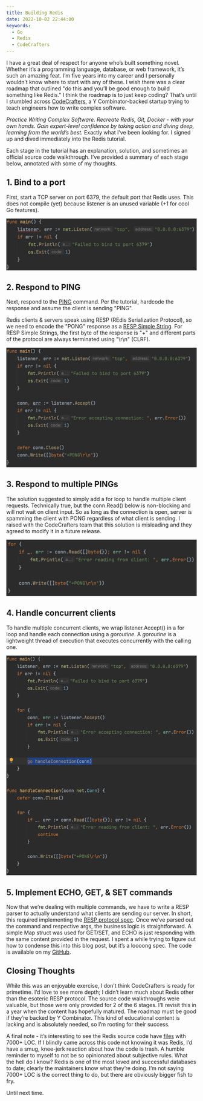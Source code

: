 ```yaml
---
title: Building Redis
date: 2022-10-02 22:44:00
keywords:
  - Go
  - Redis
  - CodeCrafters
---
```


I have a great deal of respect for anyone who’s built something novel. Whether it’s a programming language, database, or 
web framework, it’s such an amazing feat. I’m five years into my career and I personally wouldn’t know where to start 
with any of these. I wish there was a clear roadmap that outlined "do this and you’ll be good enough to build something 
like Redis." I think the roadmap is to just keep coding? That’s until I stumbled across [CodeCrafters](https://codecrafters.io), 
a Y Combinator-backed startup trying to teach engineers how to write complex software.

*Practice Writing Complex Software. Recreate Redis, Git, Docker - with your own hands. Gain expert-level confidence by 
taking action and diving deep, learning from the world’s best.* Exactly what I’ve been looking for. I signed up and 
dived immediately into the Redis tutorial.

Each stage in the tutorial has an explanation, solution, and sometimes an official source code walkthrough. I’ve 
provided a summary of each stage below, annotated with some of my thoughts. 

## 1. Bind to a port
First, start a TCP server on port 6379, the default port that Redis uses. This does not compile (yet) because listener 
is an unused variable (+1 for cool Go features).

![Stage 1](images/stage1.png)

## 2. Respond to PING
Next, respond to the [PING](https://redis.io/commands/ping/) command. Per the tutorial, hardcode the response and assume 
the client is sending "PING".

Redis clients & servers speak using RESP (REdis Serialization Protocol), so we need to encode the "PONG" response as a 
[RESP Simple String](https://redis.io/docs/reference/protocol-spec/). For RESP Simple Strings, the first byte of the 
response is "+" and different parts of the protocol are always terminated using "\r\n" (CLRF).

![Stage 2](images/stage2.png)

## 3. Respond to multiple PINGs
The solution suggested to simply add a for loop to handle multiple client requests. Technically true, but the 
conn.Read() below is non-blocking and will not wait on client input. So as long as the connection is open, server is 
spamming the client with PONG regardless of what client is sending. I raised with the CodeCrafters team that this 
solution is misleading and they agreed to modify it in a future release.

![Stage 3](images/stage3.png)

## 4. Handle concurrent clients
To handle multiple concurrent clients, we wrap listener.Accept() in a for loop and handle each connection using a 
*goroutine*. A *goroutine* is a lightweight thread of execution that executes concurrently with the calling one.

![Stage 4](images/stage4.png)

## 5. Implement ECHO, GET, & SET commands
Now that we’re dealing with multiple commands, we have to write a RESP parser to actually understand what clients are
sending our server. In short, this required implementing the [RESP protocol spec](https://redis.io/docs/reference/protocol-spec/). 
Once we’ve parsed out the command and respective args, the business logic is straightforward. A simple Map struct was 
used for GET/SET, and ECHO is just responding with the same content provided in the request. I spent a while trying to 
figure out how to condense this into this blog post, but it’s a loooong spec. The code is available on my 
[GitHub](https://github.com/seastco/redis-go/tree/main/app).

## Closing Thoughts
While this was an enjoyable exercise, I don’t think CodeCrafters is ready for primetime. I’d love to see more depth; 
I didn’t learn much about Redis other than the esoteric RESP protocol. The source code walkthroughs were valuable, but 
those were only provided for 2 of the 6 stages. I’ll revisit this in a year when the content has hopefully matured. The 
roadmap must be good if they’re backed by Y Combinator. This kind of educational content is lacking and is absolutely 
needed, so I’m rooting for their success.

A final note - it’s interesting to see the Redis source code have [files](https://github.com/redis/redis/blob/7.0/src/server.c) 
with 7000+ LOC. If I blindly came across this code not knowing it was Redis, I’d have a smug, knee-jerk reaction about 
how the code is trash. A humble reminder to myself to not be so opinionated about subjective rules. What the hell do I 
know? Redis is one of the most loved and successful databases to date; clearly the maintainers know what they’re doing. 
I’m not saying 7000+ LOC is the correct thing to do, but there are obviously bigger fish to fry.

Until next time.